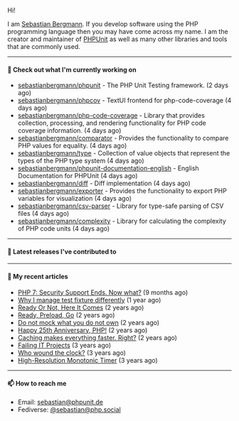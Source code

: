 Hi!

I am [Sebastian Bergmann](https://sebastian-bergmann.de/). If you develop software using the PHP programming language then you may have come across my name. I am the creator and maintainer of [PHPUnit](https://phpunit.de/) as well as many other libraries and tools that are commonly used.

---

#### 👷 Check out what I'm currently working on

- [sebastianbergmann/phpunit](https://github.com/sebastianbergmann/phpunit) - The PHP Unit Testing framework. (2 days ago)
- [sebastianbergmann/phpcov](https://github.com/sebastianbergmann/phpcov) - TextUI frontend for php-code-coverage (4 days ago)
- [sebastianbergmann/php-code-coverage](https://github.com/sebastianbergmann/php-code-coverage) - Library that provides collection, processing, and rendering functionality for PHP code coverage information. (4 days ago)
- [sebastianbergmann/comparator](https://github.com/sebastianbergmann/comparator) - Provides the functionality to compare PHP values for equality. (4 days ago)
- [sebastianbergmann/type](https://github.com/sebastianbergmann/type) - Collection of value objects that represent the types of the PHP type system (4 days ago)
- [sebastianbergmann/phpunit-documentation-english](https://github.com/sebastianbergmann/phpunit-documentation-english) - English Documentation for PHPUnit (4 days ago)
- [sebastianbergmann/diff](https://github.com/sebastianbergmann/diff) - Diff implementation (4 days ago)
- [sebastianbergmann/exporter](https://github.com/sebastianbergmann/exporter) - Provides the functionality to export PHP variables for visualization (4 days ago)
- [sebastianbergmann/csv-parser](https://github.com/sebastianbergmann/csv-parser) - Library for type-safe parsing of CSV files (4 days ago)
- [sebastianbergmann/complexity](https://github.com/sebastianbergmann/complexity) - Library for calculating the complexity of PHP code units (4 days ago)

---

#### 🔭 Latest releases I've contributed to


---

#### 📜 My recent articles

- [PHP 7: Security Support Ends. Now what?](https://thephp.cc/articles/php-7-security-support-ends-now-what?ref=rss) (9 months ago)
- [Why I manage test fixture differently](https://thephp.cc/articles/why-i-manage-test-fixture-differently?ref=rss) (1 year ago)
- [Ready Or Not, Here It Comes](https://thephp.cc/articles/ready-or-not-here-it-comes?ref=rss) (2 years ago)
- [Ready, Preload, Go](https://thephp.cc/articles/ready-preload-go?ref=rss) (2 years ago)
- [Do not mock what you do not own](https://thephp.cc/articles/do-not-mock-what-you-do-not-own?ref=rss) (2 years ago)
- [Happy 25th Anniversary, PHP!](https://thephp.cc/articles/happy-25th-anniversary-php?ref=rss) (2 years ago)
- [Caching makes everything faster. Right?](https://thephp.cc/articles/caching-makes-everything-faster-right?ref=rss) (2 years ago)
- [Failing IT Projects](https://thephp.cc/articles/failing-it-projects?ref=rss) (3 years ago)
- [Who wound the clock?](https://thephp.cc/articles/who-wound-the-clock?ref=rss) (3 years ago)
- [High-Resolution Monotonic Timer](https://thephp.cc/articles/high-resolution-monotonic-timer?ref=rss) (3 years ago)

---

#### 📫 How to reach me

- Email: [sebastian@phpunit.de](mailto://sebastian@phpunit.de)
- Fediverse: [@sebastian@php.social](https://phpc.social/@sebastian)
